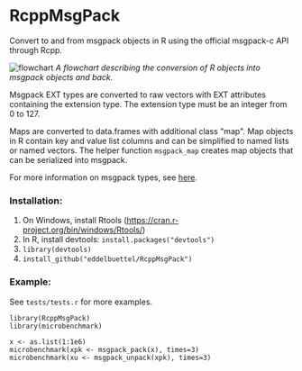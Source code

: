 # RcppMsgPack
Convert to and from msgpack objects in R using the official msgpack-c API through Rcpp.

![flowchart](https://raw.githubusercontent.com/traversc/msgpack2R/master/vignettes/msgpack_flowchart.png "Conversion flowchart")
*A flowchart describing the conversion of R objects into msgpack objects and back.*

Msgpack EXT types are converted to raw vectors with EXT attributes containing the extension type.  The extension type must be an integer from 0 to 127.  

Maps are converted to data.frames with additional class "map".  Map objects in R contain key and value list columns and can be simplified to named lists or named vectors.  The helper function `msgpack_map` creates map objects that can be serialized into msgpack.  

For more information on msgpack types, see [here](https://github.com/msgpack/msgpack/blob/master/spec.md).  

### Installation:
1. On Windows, install Rtools (https://cran.r-project.org/bin/windows/Rtools/)
2. In R, install devtools: `install.packages("devtools")`
3. `library(devtools)`
4. `install_github("eddelbuettel/RcppMsgPack")`

### Example:
See `tests/tests.r` for more examples.  
```
library(RcppMsgPack)
library(microbenchmark)

x <- as.list(1:1e6)
microbenchmark(xpk <- msgpack_pack(x), times=3)
microbenchmark(xu <- msgpack_unpack(xpk), times=3)
```